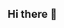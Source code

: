 ## Hi there 👋

<!--
[vet clinic database](https://github.com/user-attachments/assets/17ed4a6d-1225-4564-b227-49ccb3c912fc)

- 📫 How to reach me: ...
- 😄 Pronouns: ...
- ⚡ Fun fact: ...
-->
